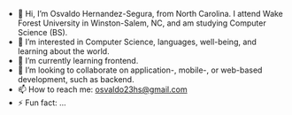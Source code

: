 - 👋 Hi, I’m Osvaldo Hernandez-Segura, from North Carolina. I attend Wake Forest University in Winston-Salem, NC, and am studying Computer Science (BS).
- 👀 I’m interested in Computer Science, languages, well-being, and learning about the world.
- 🌱 I’m currently learning frontend.
- 💞️ I’m looking to collaborate on application-, mobile-, or web-based development, such as backend.
- 📫 How to reach me: osvaldo23hs@gmail.com
- ⚡ Fun fact: ...

<!---
A1-D0/A1-D0 is a ✨ special ✨ repository because its `README.md` (this file) appears on your GitHub profile.
You can click the Preview link to take a look at your changes.
--->
